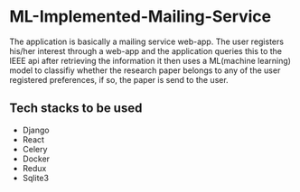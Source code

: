 # ML-Implemented-Mailing-Service
The application is basically a mailing service web-app. The user registers his/her interest through a web-app and the application queries this to the IEEE api after retrieving the information it then uses a ML(machine learning) model to classifiy whether the research paper belongs to any of the user registered preferences, if so, the paper is send to the user.
## Tech stacks to be used
- Django
- React
- Celery
- Docker
- Redux
- Sqlite3
